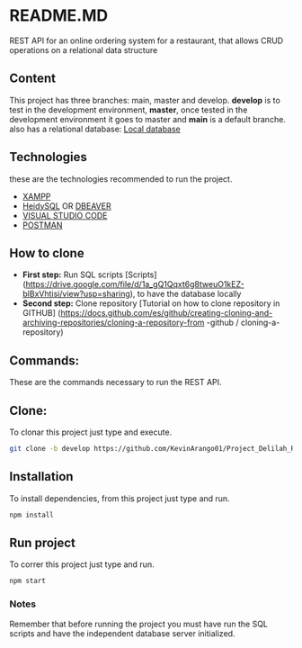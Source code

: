 # README.MD
REST API for an online ordering system for a restaurant, that allows CRUD operations on a relational data structure

## Content
This project has three branches: main, master and develop. **develop** is to test in the development environment, **master**, once tested in the development environment it goes to master and **main** is a default branche.
also has a relational database: [Local database](https://drive.google.com/drive/folders/1kIONYeDT7afhJtqWrec0xwjCBeXUxon8?usp=sharing)

## Technologies
these are the technologies recommended to run the project.
* [XAMPP](https://www.apachefriends.org/es/index.html)
* [HeidySQL](https://www.heidisql.com/) OR [DBEAVER](https://dbeaver.io/)
* [VISUAL STUDIO CODE](https://code.visualstudio.com/)
* [POSTMAN](https://www.postman.com/)

## How to clone
* **First step:** Run SQL scripts [Scripts] (https://drive.google.com/file/d/1a_gQ1Qqxt6g8tweuO1kEZ-blBxVhtisi/view?usp=sharing), to have the database locally
* **Second step:** Clone repository [Tutorial on how to clone repository in GITHUB] (https://docs.github.com/es/github/creating-cloning-and-archiving-repositories/cloning-a-repository-from -github / cloning-a-repository)


## Commands:
These are the commands necessary to run the REST API.

## Clone:
To clonar this project just type and execute.
```bash
git clone -b develop https://github.com/KevinArango01/Project_Delilah_Resto.git
```

## Installation
To install dependencies, from this project just type and run.
```bash
npm install
```

## Run project
To correr this project just type and run.
```bash
npm start
```

### Notes
Remember that before running the project you must have run the SQL scripts and have the independent database server initialized.
